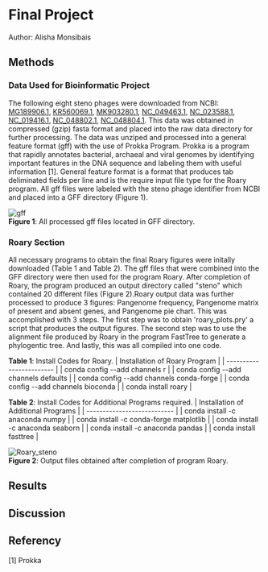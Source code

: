 # Final Project

Author: Alisha Monsibais

## Methods
### Data Used for Bioinformatic Project 
The following eight steno phages were downloaded from NCBI: [MG189906.1](https://www.ncbi.nlm.nih.gov/nuccore/MG189906), [KR560069.1](https://www.ncbi.nlm.nih.gov/nuccore/KR560069), [MK903280.1](https://www.ncbi.nlm.nih.gov/nuccore/MK903280), [NC_049463.1](https://www.ncbi.nlm.nih.gov/nuccore/NC_049463.1), [NC_023588.1](https://www.ncbi.nlm.nih.gov/nuccore/NC_023588.1), [NC_019416.1](https://www.ncbi.nlm.nih.gov/nuccore/NC_019416.1), [NC_048802.1](https://www.ncbi.nlm.nih.gov/nuccore/NC_048802.1), [NC_048804.1](https://www.ncbi.nlm.nih.gov/nuccore/NC_048804.1). This data was obtained in compressed (gzip) fasta format and placed into the raw data directory for further processing. The data was unziped and processed into a general feature format (gff) with the use of Prokka Program. Prokka is a program that rapidly annotates bacterial, archaeal and viral genomes by identifying important features in the DNA sequence and labeling them with useful information [1]. General feature format is a format that produces tab deliminated fields per line and is the require input file type for the Roary program. All gff files were labeled with the steno phage identifier from NCBI and placed into a GFF directory (Figure 1). 

![gff](https://i.ibb.co/68DDJV6/gff.png) <br>
**Figure 1**: All processed gff files located in GFF directory.   

### Roary Section 
All necessary programs to obtain the final Roary figures were initally downloaded (Table 1 and Table 2). The gff files that were combined into the GFF directory were then used for the program Roary. After completion of Roary, the program produced an output directory called "steno" which contained 20 different files (Figure 2).Roary output data was further processed to produce 3 figures: Pangenome frequency, Pangenome matrix of present and absent genes, and Pangenome pie chart. This was accomplished with 3 steps. The first step was to obtain 'roary_plots.pry' a script that produces the output figures. The second step was to use the alignment file produced by Roary in the program FastTree to generate a phylogentic tree. And lastly, this was all compiled into one code.      

**Table 1**: Install Codes for Roary.
| Installation of Roary Program |
| ------------------------ |
| conda config --add channels r |
| conda config --add channels defaults |
| conda config --add channels conda-forge |
| conda config --add channels bioconda |
| conda install roary |

**Table 2**: Install Codes for Additional Programs required.
| Installation of Additional Programs |
| --------------------------- |
| conda install -c anaconda numpy |
| conda install -c conda-forge matplotlib |
| conda install -c anaconda seaborn |
| conda install -c anaconda pandas |
| conda install fasttree |



![Roary_steno](https://i.ibb.co/597p7ST/steno.png) <br>
**Figure 2**: Output files obtained after completion of program Roary. 




## Results


## Discussion 



## Referency 
[1] Prokka
